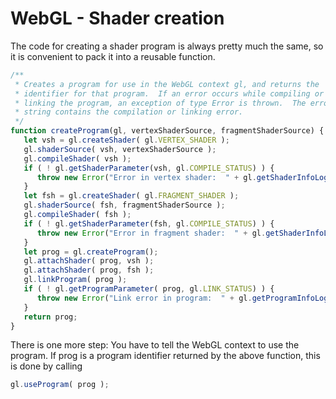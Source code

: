 # WebGL - Shader creation

The code for creating a shader program is always pretty much the same, so it is convenient to pack it into a reusable function. 

```js
/**
 * Creates a program for use in the WebGL context gl, and returns the
 * identifier for that program.  If an error occurs while compiling or
 * linking the program, an exception of type Error is thrown.  The error
 * string contains the compilation or linking error. 
 */
function createProgram(gl, vertexShaderSource, fragmentShaderSource) {
   let vsh = gl.createShader( gl.VERTEX_SHADER );
   gl.shaderSource( vsh, vertexShaderSource );
   gl.compileShader( vsh );
   if ( ! gl.getShaderParameter(vsh, gl.COMPILE_STATUS) ) {
      throw new Error("Error in vertex shader:  " + gl.getShaderInfoLog(vsh));
   }
   let fsh = gl.createShader( gl.FRAGMENT_SHADER );
   gl.shaderSource( fsh, fragmentShaderSource );
   gl.compileShader( fsh );
   if ( ! gl.getShaderParameter(fsh, gl.COMPILE_STATUS) ) {
      throw new Error("Error in fragment shader:  " + gl.getShaderInfoLog(fsh));
   }
   let prog = gl.createProgram();
   gl.attachShader( prog, vsh );
   gl.attachShader( prog, fsh );
   gl.linkProgram( prog );
   if ( ! gl.getProgramParameter( prog, gl.LINK_STATUS) ) {
      throw new Error("Link error in program:  " + gl.getProgramInfoLog(prog));
   }
   return prog;
}
```

There is one more step: You have to tell the WebGL context to use the program. If prog is a program identifier returned by the above function, this is done by calling

```js
gl.useProgram( prog );
```